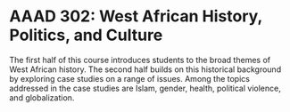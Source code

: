 # AAAD 302: West African History, Politics, and Culture

The first half of this course introduces students to the broad themes of West African history. The second half builds on this historical background by exploring case studies on a range of issues. Among the topics addressed in the case studies are Islam, gender, health, political violence, and globalization.